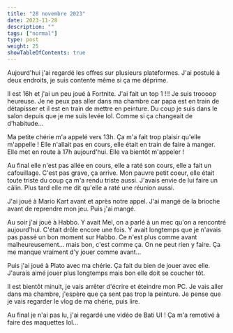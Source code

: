 ```yaml
---
title: "28 novembre 2023"
date: 2023-11-28
description: ""
tags: ["normal"]
type: post
weight: 25
showTableOfContents: true
---
```


Aujourd'hui j'ai regardé les offres sur plusieurs plateformes. J'ai postulé à deux endroits, je suis contente même si ça me déprime.

Il est 16h et j'ai un peu joué à Fortnite. J'ai fait un top 1 !!! Je suis troooop heureuse. Je ne peux pas aller dans ma chambre car papa est en train de détapisser et il est en train de mettre en peinture. Du coup je suis dans le salon depuis que je me suis levée lol. Comme si ça changeait de d'habitude...

Ma petite chérie m'a appelé vers 13h. Ça m'a fait trop plaisir qu'elle m'appelle ! Elle n'allait pas en cours, elle était en train de faire à manger. Elle met en route à 17h aujourd'hui. Elle va bientôt m'appeler !

Au final elle n'est pas allée en cours, elle a raté son cours, elle a fait un cafouillage. C'est pas grave, ça arrive. Mon pauvre petit coeur, elle était toute triste du coup ça m'a rendu triste aussi. J'avais envie de lui faire un câlin. Plus tard elle me dit qu'elle a raté une réunion aussi.

J'ai joué à Mario Kart avant et après notre appel. J'ai mangé de la brioche avant de reprendre mon jeu. Puis j'ai mangé.

Au soir j'ai joué à Habbo. Y avait Mel, on a parlé à un mec qu'on a rencontré aujourd'hui. C'était drôle encore une fois. Y avait longtemps que je n'avais pas passé un bon moment sur Habbo. Ce n'est plus comme avant malheureusement... mais bon, c'est comme ça. On ne peut rien y faire. Ça me manque vraiment d'y jouer comme avant...

Puis j'ai joué à Plato avec ma chérie. Ça fait du bien de jouer avec elle. J'aurais aimé jouer plus longtemps mais bon elle doit se coucher tôt.

Il est bientôt minuit, je vais arrêter d'écrire et éteindre mon PC. Je vais aller dans ma chambre, j'espère que ça sent pas trop la peinture. Je pense que je vais regarder le vlog de ma chérie, puis lire.

Au final je n'ai pas lu, j'ai regardé une vidéo de Bati UI ! Ça m'a remotivé à faire des maquettes lol...